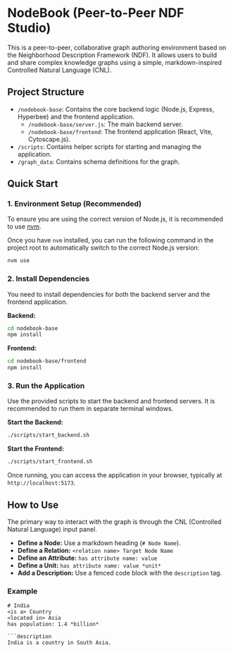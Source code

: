 # NodeBook (Peer-to-Peer NDF Studio)

This is a peer-to-peer, collaborative graph authoring environment based on the Neighborhood Description Framework (NDF). It allows users to build and share complex knowledge graphs using a simple, markdown-inspired Controlled Natural Language (CNL).

## Project Structure

- `/nodebook-base`: Contains the core backend logic (Node.js, Express, Hyperbee) and the frontend application.
  - `/nodebook-base/server.js`: The main backend server.
  - `/nodebook-base/frontend`: The frontend application (React, Vite, Cytoscape.js).
- `/scripts`: Contains helper scripts for starting and managing the application.
- `/graph_data`: Contains schema definitions for the graph.

## Quick Start

### 1. Environment Setup (Recommended)

To ensure you are using the correct version of Node.js, it is recommended to use [nvm](https://github.com/nvm-sh/nvm).

Once you have `nvm` installed, you can run the following command in the project root to automatically switch to the correct Node.js version:

```bash
nvm use
```

### 2. Install Dependencies

You need to install dependencies for both the backend server and the frontend application.

**Backend:**
```bash
cd nodebook-base
npm install
```

**Frontend:**
```bash
cd nodebook-base/frontend
npm install
```

### 3. Run the Application

Use the provided scripts to start the backend and frontend servers. It is recommended to run them in separate terminal windows.

**Start the Backend:**
```bash
./scripts/start_backend.sh
```

**Start the Frontend:**
```bash
./scripts/start_frontend.sh
```

Once running, you can access the application in your browser, typically at `http://localhost:5173`.

## How to Use

The primary way to interact with the graph is through the CNL (Controlled Natural Language) input panel.

- **Define a Node:** Use a markdown heading (`# Node Name`).
- **Define a Relation:** `<relation name> Target Node Name`
- **Define an Attribute:** `has attribute name: value`
- **Define a Unit:** `has attribute name: value *unit*`
- **Add a Description:** Use a fenced code block with the `description` tag.

### Example

```cnl
# India
<is a> Country
<located in> Asia
has population: 1.4 *billion*

```description
India is a country in South Asia.
```
```